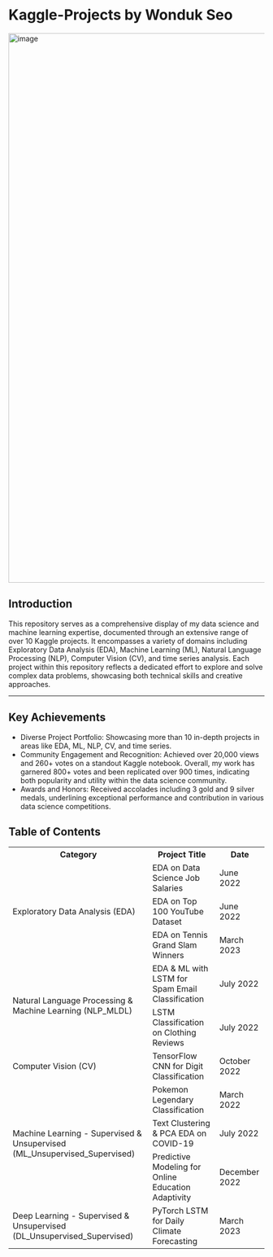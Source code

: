 # Kaggle-Projects by Wonduk Seo

<img width="1080" alt="image" src="https://github.com/MarsSeo/My-Kaggle-Projects-with-code/assets/103374757/d1c146b8-b7fe-4fdc-ab82-f79ab863372c">

## Introduction

This repository serves as a comprehensive display of my data science and machine learning expertise, documented through an extensive range of over 10 Kaggle projects. It encompasses a variety of domains including Exploratory Data Analysis (EDA), Machine Learning (ML), Natural Language Processing (NLP), Computer Vision (CV), and time series analysis. Each project within this repository reflects a dedicated effort to explore and solve complex data problems, showcasing both technical skills and creative approaches.

---

## Key Achievements

* Diverse Project Portfolio: Showcasing more than 10 in-depth projects in areas like EDA, ML, NLP, CV, and time series.
* Community Engagement and Recognition: Achieved over 20,000 views and 260+ votes on a standout Kaggle notebook. Overall, my work has garnered 800+ votes and been replicated over 900 times, indicating both popularity and utility within the data science community.
* Awards and Honors: Received accolades including 3 gold and 9 silver medals, underlining exceptional performance and contribution in various data science competitions.

## Table of Contents

<table>
    <tr>
        <th>Category</th>
        <th>Project Title</th>
        <th>Date</th>
    </tr>
    <tr>
        <td rowspan="3">Exploratory Data Analysis (EDA)</td>
        <td>EDA on Data Science Job Salaries</td>
        <td>June 2022</td>
    </tr>
    <tr>
        <td>EDA on Top 100 YouTube Dataset</td>
        <td>June 2022</td>
    </tr>
    <tr>
        <td>EDA on Tennis Grand Slam Winners</td>
        <td>March 2023</td>
    </tr>
    <tr>
        <td rowspan="2">Natural Language Processing & Machine Learning (NLP_MLDL)</td>
        <td>EDA & ML with LSTM for Spam Email Classification</td>
        <td>July 2022</td>
    </tr>
    <tr>
        <td>LSTM Classification on Clothing Reviews</td>
        <td>July 2022</td>
    </tr>
    <tr>
        <td>Computer Vision (CV)</td>
        <td>TensorFlow CNN for Digit Classification</td>
        <td>October 2022</td>
    </tr>
    <tr>
        <td rowspan="3">Machine Learning - Supervised & Unsupervised (ML_Unsupervised_Supervised)</td>
        <td>Pokemon Legendary Classification</td>
        <td>March 2022</td>
    </tr>
    <tr>
        <td>Text Clustering & PCA EDA on COVID-19</td>
        <td>July 2022</td>
    </tr>
    <tr>
        <td>Predictive Modeling for Online Education Adaptivity</td>
        <td>December 2022</td>
    </tr>
    <tr>
        <td>Deep Learning - Supervised & Unsupervised (DL_Unsupervised_Supervised)</td>
        <td>PyTorch LSTM for Daily Climate Forecasting</td>
        <td>March 2023</td>
    </tr>
</table>


